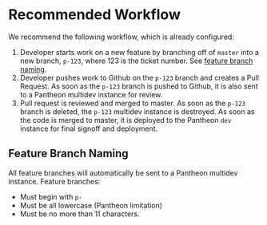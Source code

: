 Recommended Workflow
====================

We recommend the following workflow, which is already configured:

1. Developer starts work on a new feature by branching off of `master` into a new branch, `p-123`, where 123 is the ticket number. See [feature branch naming](#Feature-Branch-Naming).
2. Developer pushes work to Github on the `p-123` branch and creates a Pull Request.  As soon as the `p-123` branch is pushed to Github, it is also sent to a Pantheon multidev instance for review.
3. Pull request is reviewed and merged to master.  As soon as the `p-123` branch is deleted, the `p-123` multidev instance is destroyed.  As soon as the code is merged to master, it is deployed to the Pantheon `dev` instance for final signoff and deployment.
 
Feature Branch Naming
---------------------
All feature branches will automatically be sent to a Pantheon multidev instance. Feature branches:

* Must begin with `p-`
* Must be all lowercase (Pantheon limitation)
* Must be no more than 11 characters.
